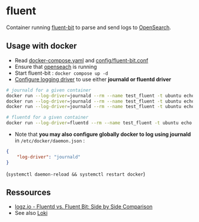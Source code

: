 # fluent

Container running [fluent-bit](https://docs.fluentbit.io/manual/installation/docker) to parse and send logs to [OpenSearch](../opensearch/README.md).

## Usage with docker

* Read [docker-compose.yaml](docker-compose.yaml) and [config/fluent-bit.conf](config/fluent-bit.conf)
* Ensure that [openseach](../opensearch/README.md) is running
* Start fluent-bit : `docker compose up -d`
* [Configure logging driver](https://docs.docker.com/config/containers/logging/configure/) to use either **journald or fluentd driver**

```bash
# journald for a given container
docker run --log-driver=journald --rm --name test_fluent -t ubuntu echo "Testing a raw log message"
docker run --log-driver=journald --rm --name test_fluent -t ubuntu echo '{"content":"Testing a JSON log message","label":"meuh"}'
docker run --log-driver=journald --rm --name test_fluent -t ubuntu echo '{"content":"Testing a JSON \r\n multiple line \r\n log message","label":"meuh"}'

# fluentd for a given container
docker run --log-driver=fluentd --rm --name test_fluent -t ubuntu echo '{"content":"Testing a JSON log message","label":"meuh"}'
```

* Note that **you may also configure globally docker to log using journald** in `/etc/docker/daemon.json` :

```json
{
    "log-driver": "journald"
}
```

(`systemctl daemon-reload && systemctl restart docker`)


## Ressources

* [logz.io - Fluentd vs. Fluent Bit: Side by Side Comparison](https://logz.io/blog/fluentd-vs-fluent-bit/)
* See also [Loki](../loki/README.md)
